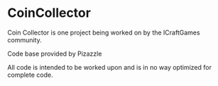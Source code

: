 # CoinCollector
Coin Collector is one project being worked on by the ICraftGames community.

Code base provided by Pizazzle

All code is intended to be worked upon and is in no way optimized for complete code.
